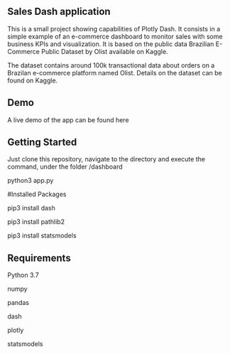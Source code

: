 ## Sales Dash application

This is a small project showing capabilities of Plotly Dash. 
It consists in a simple example of an e-commerce dashboard to monitor sales with some business KPIs and visualization.
It is based on the public data Brazilian E-Commerce Public Dataset by Olist available on Kaggle.

The dataset contains around 100k transactional data about orders on a Brazilan e-commerce platform named Olist. 
Details on the dataset can be found on Kaggle.

## Demo

A live demo of the app can be found here

## Getting Started

Just clone this repository, navigate to the directory and execute the command, under the folder /dashboard

python3 app.py

#Installed Packages 

pip3 install dash

pip3 install pathlib2

pip3 install statsmodels

## Requirements

Python 3.7

numpy

pandas

dash

plotly

statsmodels
